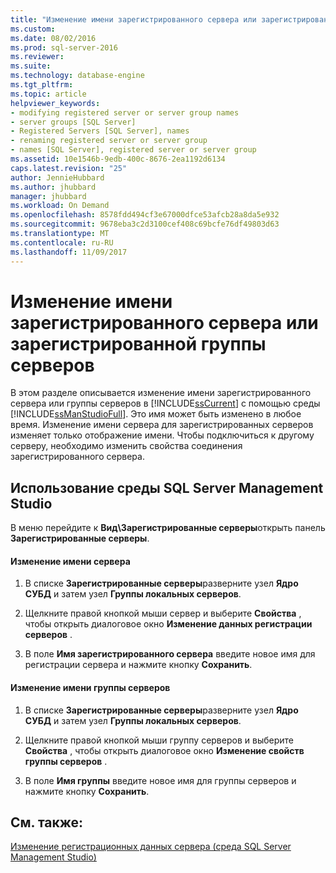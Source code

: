 ```yaml
---
title: "Изменение имени зарегистрированного сервера или зарегистрированной группы серверов | Документы Майкрософт"
ms.custom: 
ms.date: 08/02/2016
ms.prod: sql-server-2016
ms.reviewer: 
ms.suite: 
ms.technology: database-engine
ms.tgt_pltfrm: 
ms.topic: article
helpviewer_keywords:
- modifying registered server or server group names
- server groups [SQL Server]
- Registered Servers [SQL Server], names
- renaming registered server or server group
- names [SQL Server], registered server or server group
ms.assetid: 10e1546b-9edb-400c-8676-2ea1192d6134
caps.latest.revision: "25"
author: JennieHubbard
ms.author: jhubbard
manager: jhubbard
ms.workload: On Demand
ms.openlocfilehash: 8578fdd494cf3e67000dfce53afcb28a8da5e932
ms.sourcegitcommit: 9678eba3c2d3100cef408c69bcfe76df49803d63
ms.translationtype: MT
ms.contentlocale: ru-RU
ms.lasthandoff: 11/09/2017
---
```

# <a name="change-the-name-of-registered-server-or-registered-server-group"></a>Изменение имени зарегистрированного сервера или зарегистрированной группы серверов
  В этом разделе описывается изменение имени зарегистрированного сервера или группы серверов в [!INCLUDE[ssCurrent](../../includes/sscurrent-md.md)] с помощью среды [!INCLUDE[ssManStudioFull](../../includes/ssmanstudiofull-md.md)]. Это имя может быть изменено в любое время. Изменение имени сервера для зарегистрированных серверов изменяет только отображение имени. Чтобы подключиться к другому серверу, необходимо изменить свойства соединения зарегистрированного сервера.  
  
##  <a name="SSMSProcedure"></a> Использование среды SQL Server Management Studio  
В меню перейдите к **Вид\\Зарегистрированные серверы**открыть панель **Зарегистрированные серверы**.  
#### <a name="to-change-the-name-of-a-server"></a>Изменение имени сервера  
  
1.  В списке **Зарегистрированные серверы**разверните узел **Ядро СУБД** и затем узел **Группы локальных серверов**.  

2.  Щелкните правой кнопкой мыши сервер и выберите **Свойства** , чтобы открыть диалоговое окно **Изменение данных регистрации серверов** .
  
3.  В поле **Имя зарегистрированного сервера** введите новое имя для регистрации сервера и нажмите кнопку **Сохранить**.  
  
#### <a name="to-change-the-name-of-a-server-group"></a>Изменение имени группы серверов  
  
1.  В списке **Зарегистрированные серверы**разверните узел **Ядро СУБД** и затем узел **Группы локальных серверов**.  

2.  Щелкните правой кнопкой мыши группу серверов и выберите **Свойства** , чтобы открыть диалоговое окно **Изменение свойств группы серверов** . 
  
3.  В поле **Имя группы** введите новое имя для группы серверов и нажмите кнопку **Сохранить**.  
  
## <a name="see-also"></a>См. также:  
 [Изменение регистрационных данных сервера (среда SQL Server Management Studio)](../../tools/sql-server-management-studio/change-a-server-s-registration-sql-server-management-studio.md)  
  
  
